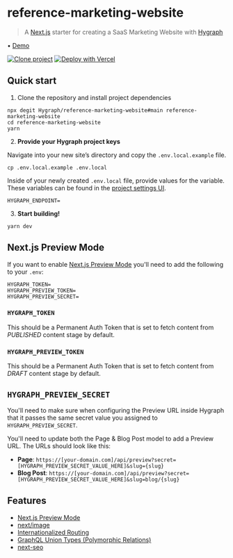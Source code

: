 # reference-marketing-website

> A [Next.js](https://nextjs.org/) starter for creating a SaaS Marketing Website with [Hygraph](https://hygraph.com)

• [Demo](https://marketing-websites.withheadlesscms.com/)

[![Clone project](https://hygraph.com/button)](https://app.graphcms.com/clone/5f2c35155b33496999b9467afe88b34f?name=Marketing%20Website)
[![Deploy with Vercel](https://vercel.com/button)](https://vercel.com/new/clone?repository-url=https%3A%2F%2Fgithub.com%2FGraphCMS%2Freference-marketing-website&env=HYGRAPH_ENDPOINT&envDescription=Your%20GraphCMS%20API%20endpoint&envLink=https%3A%2F%2Fgraphcms.com%2Fdocs%2Fapi-reference%2Fbasics%2Fenvironments%23environment-endpoints&demo-title=GraphCMS%20Marketing%20Site%20Reference&demo-description=A%20Next.js%20starter%20for%20creating%20a%20SaaS%20Marketing%20Website%20with%20GraphCMS&demo-url=https%3A%2F%2Fmarketing-websites.withheadlesscms.com%2F&demo-image=https%3A%2F%2Fmedia.graphcms.com%2F0GnTWzWbRBSQzoDQs8R3)

## Quick start

1. Clone the repository and install project dependencies

```shell
npx degit Hygraph/reference-marketing-website#main reference-marketing-website
cd reference-marketing-website
yarn
```

2. **Provide your Hygraph project keys**

Navigate into your new site’s directory and copy the `.env.local.example` file.

```shell
cp .env.local.example .env.local
```

Inside of your newly created `.env.local` file, provide values for the variable. These variables can be found in the [project settings UI](https://hygraph.com/docs/guides/concepts/apis#working-with-apis).

```env
HYGRAPH_ENDPOINT=
```

3. **Start building!**

```shell
yarn dev
```

## Next.js Preview Mode

If you want to enable [Next.js Preview Mode](https://nextjs.org/docs/advanced-features/preview-mode) you'll need to add the following to your `.env`:

```env
HYGRAPH_TOKEN=
HYGRAPH_PREVIEW_TOKEN=
HYGRAPH_PREVIEW_SECRET=
```

### `HYGRAPH_TOKEN`

This should be a Permanent Auth Token that is set to fetch content from _PUBLISHED_ content stage by default.

### `HYGRAPH_PREVIEW_TOKEN`

This should be a Permanent Auth Token that is set to fetch content from _DRAFT_ content stage by default.

## `HYGRAPH_PREVIEW_SECRET`

You'll need to make sure when configuring the Preview URL inside Hygraph that it passes the same secret value you assigned to `HYGRAPH_PREVIEW_SECRET`.

You'll need to update both the Page & Blog Post model to add a Preview URL. The URLs should look like this:

- **Page**: `https://[your-domain.com]/api/preview?secret=[HYGRAPH_PREVIEW_SECRET_VALUE_HERE]&slug={slug}`
- **Blog Post**: `https://[your-domain.com]/api/preview?secret=[HYGRAPH_PREVIEW_SECRET_VALUE_HERE]&slug=blog/{slug}`

## Features

- [Next.js Preview Mode](https://nextjs.org/docs/advanced-features/preview-mode)
- [next/image](https://nextjs.org/docs/api-reference/next/image)
- [Internationalized Routing](https://nextjs.org/docs/advanced-features/i18n-routing)
- [GraphQL Union Types (Polymorphic Relations)](https://hygraph.com/docs/schema/field-types)
- [next-seo](https://www.npmjs.com/package/next-seo)
